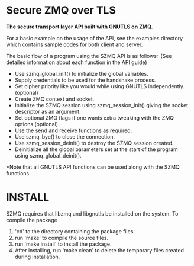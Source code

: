 Secure ZMQ over TLS
====

**The secure transport layer API built with GNUTLS on ZMQ.**

For a basic example on the usage of the API, see the examples directory which contains sample codes for both client and server.

The basic flow of a program using the SZMQ API is as follows:-(See detailed information about each function in the API guide)
- Use szmq_global_init() to initialize the global variables.
- Supply credentials to be used for the handshake process.
- Set cipher priority like you would while using GNUTLS independently.(optional)
- Create ZMQ context and socket.
- Initialize the SZMQ session using szmq_session_init() giving the socket descriptor as an argument.
- Set optional ZMQ flags if one wants extra tweaking with the ZMQ options.(optional)
- Use the send and receive functions as required.
- Use szmq_bye() to close the connection.
- Use szmq_session_deinit() to destroy the SZMQ session created.
- Deinitialize all the global parameters set at the start of the program using szmq_global_deinit().

*Note that all GNUTLS API functions can be used along with the SZMQ functions.

INSTALL
=======

SZMQ requires that libzmq and  libgnutls be installed on the system.
To compile the package 

1. 'cd' to the directory containing the package files.
2. run 'make' to compile the source files.
3. run 'make install' to install the package.
4. After installing, run 'make clean' to delete the temporary files created during installation.
